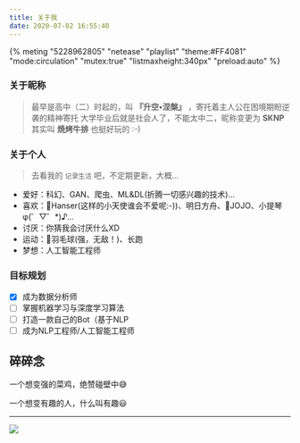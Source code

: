 ```yaml
---
title: 关于我
date: 2020-07-02 16:55:40
---
```

{% meting "5228962805" "netease" "playlist" "theme:#FF4081" "mode:circulation" "mutex:true" "listmaxheight:340px" "preload:auto" %}

### 关于昵称


> 最早是高中（二）时起的，叫 **『升空•涅槃』** ，寄托着主人公在困境期盼逆袭的精神寄托
> 大学毕业后就是社会人了，不能太中二，昵称变更为 **SKNP**
> 其实叫 **焼烤牛排** 也挺好玩的 :-)

### 关于个人


> 去看我的 `记录生活` 吧，不定期更新，大概...

- 爱好：科幻、GAN、爬虫、ML&DL(折腾一切感兴趣的技术)...
- 喜欢：🍼Hanser(这样的小天使谁会不爱呢:-))、明日方舟、🕺JOJO、小提琴φ(゜▽゜*)♪...
- 讨厌：你猜我会讨厌什么XD
- 运动：🏸羽毛球(强，无敌！)、长跑
- 梦想：人工智能工程师

### 目标规划

- [x] 成为数据分析师
- [ ] 掌握机器学习与深度学习算法
- [ ] 打造一款自己的Bot（基于NLP
- [ ] 成为NLP工程师/人工智能工程师

## 碎碎念

一个想变强的菜鸡，绝赞碰壁中😅

一个想变有趣的人，什么叫有趣😃


---

![](https://cdn.jsdelivr.net/gh/Sknp1006/cdn@master/img/anime/tobecontinued.jpg)